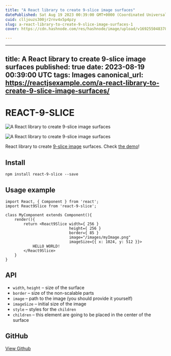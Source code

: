 ```yaml
---
title: "A React library to create 9-slice image surfaces"
datePublished: Sat Aug 19 2023 00:39:00 GMT+0000 (Coordinated Universal Time)
cuid: clljouzs300jr2rnv4x5p4pzy
slug: a-react-library-to-create-9-slice-image-surfaces-1
cover: https://cdn.hashnode.com/res/hashnode/image/upload/v1692550483786/45a0e8ae-1344-4e77-80aa-4ef67cb27bf1.jpeg

---
```


---
title: A React library to create 9-slice image surfaces
published: true
date: 2023-08-19 00:39:00 UTC
tags: Images
canonical_url: https://reactjsexample.com/a-react-library-to-create-9-slice-image-surfaces/
---

# REACT-9-SLICE
 ![A React library to create 9-slice image surfaces](https://cdn.hashnode.com/res/hashnode/image/upload/v1692550483786/45a0e8ae-1344-4e77-80aa-4ef67cb27bf1.jpeg)

![A React library to create 9-slice image surfaces](https://cdn.hashnode.com/res/hashnode/image/upload/v1692550486517/d6b79b0f-fef8-43ab-917b-90ce015ccb2a.png)

React library to create [9-slice image](http://rwillustrator.blogspot.com/2007/04/understanding-9-slice-scaling.html) surfaces. Check [the demo](https://dnbard.github.io/react-9-slice/)!

## Install

```
npm install react-9-slice --save
```

## Usage example

```
import React, { Component } from 'react';
import React9Slice from 'react-9-slice';

class MyComponent extends Component(){
    render(){
        return <React9Slice width={ 256 }
                            height={ 256 }
                            border={ 85 }
                            image="/images/myImage.png"
                            imageSize={{ x: 1024, y: 512 }}>
            HELLO WORLD!
        </React9Slice>
    }
}
```

## API

- `width`, `height` – size of the surface
- `border` – size of the non-scalable parts
- `image` – path to the image (you should provide it yourself)
- `imageSize` – initial size of the image
- `style` – styles for the `children`
- `children` – this element are going to be placed in the center of the surface

## GitHub

[View Github](https://github.com/kanazaya74Raccon/react-9-slice?ref=reactjsexample.com)